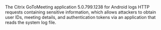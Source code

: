 The Citrix GoToMeeting application 5.0.799.1238 for Android logs HTTP requests containing sensitive information, which allows attackers to obtain user IDs, meeting details, and authentication tokens via an application that reads the system log file.